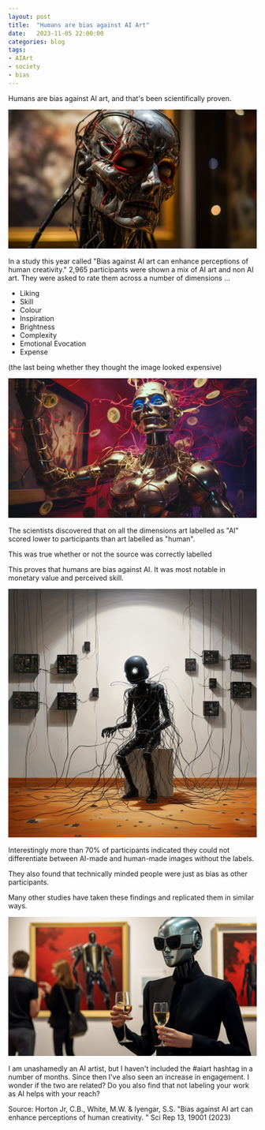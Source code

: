 ```yaml
---
layout: post
title:  "Humans are bias against AI Art"
date:   2023-11-05 22:00:00
categories: blog
tags:
- AIArt
- society
- bias
---
```


Humans are bias against AI art, and that's been scientifically proven.

![A robot troubled robot in an art gallery](/assets/ai-bias-1.jpg)


In a study this year called "Bias against AI art can enhance perceptions of human creativity." 2,965 participants were shown a mix of AI art and non AI art. They were asked to rate them across a number of dimensions ...


- Liking
- Skill
- Colour
- Inspiration
- Brightness
- Complexity
- Emotional Evocation
- Expense


(the last being whether they thought the image looked expensive)

![A happy robot in an art gallery, it's raining coins](/assets/ai-bias-2.jpg)

The scientists discovered that on all the dimensions art labelled as "AI" scored lower to participants than art labelled as "human".


This was true whether or not the source was correctly labelled


This proves that humans are bias against AI. It was most notable in monetary value and perceived skill.

![A robot covered in wires on a pedestal in an art gallery](/assets/ai-bias-3.jpg)


Interestingly more than 70% of participants indicated they could not differentiate between AI-made and human-made images without the labels.


They also found that technically minded people were just as bias as other participants.


Many other studies have taken these findings and replicated them in similar ways.

![A robot in shades holding champagne flutes in an art gallery](/assets/ai-bias-4.jpg)



I am unashamedly an AI artist, but I haven't included the #aiart hashtag in a number of months. Since then I've also seen an increase in engagement.  I wonder if the two are related? Do you also find that not labeling your work as AI helps with your reach?


Source: Horton Jr, C.B., White, M.W. & Iyengar, S.S.
"Bias against AI art can enhance perceptions of human creativity. "
Sci Rep 13, 19001 (2023)